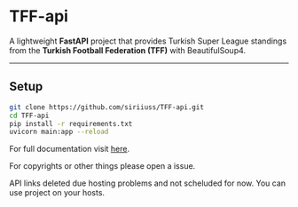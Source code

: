 # TFF-api

A lightweight **FastAPI** project that provides Turkish Super League standings from the **Turkish Football Federation (TFF)** with BeautifulSoup4.

---

## Setup

```bash
git clone https://github.com/siriiuss/TFF-api.git
cd TFF-api
pip install -r requirements.txt
uvicorn main:app --reload
```

For full documentation visit [here](https://siriiuss.github.io/TFF-api/).

For copyrights or other things please open a issue.

API links deleted due hosting problems and not scheluded for now. You can use project on your hosts.
